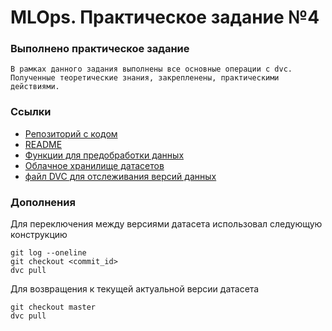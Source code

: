 # MLOps. Практическое задание №4


### Выполнено практическое задание
    В рамках данного задания выполнены все основные операции с dvc. 
    Полученные теоретические знания, закрепленены, практическими действиями.

### Ссылки
- [Репозиторий с кодом](https://github.com/nocsland/urfu_mlops/tree/master/lab4)
- [README](https://github.com/nocsland/urfu_mlops/blob/master/lab4/README.md)
- [Функции для предобработки данных](https://github.com/nocsland/urfu_mlops/tree/master/lab4/src)
- [Облачное хранилище датасетов](https://drive.google.com/drive/folders/1kn2TH2myV6_gXmE1dFD76KoezClE1ygp?usp=sharing)
- [файл DVC для отслеживания версий данных](https://github.com/nocsland/urfu_mlops/blob/master/lab4/datasets.dvc)

### Дополнения
Для переключения между версиями датасета использовал следующую конструкцию
```
git log --oneline
git checkout <commit_id>
dvc pull
```
Для возвращения к текущей актуальной версии датасета
```
git checkout master
dvc pull
```